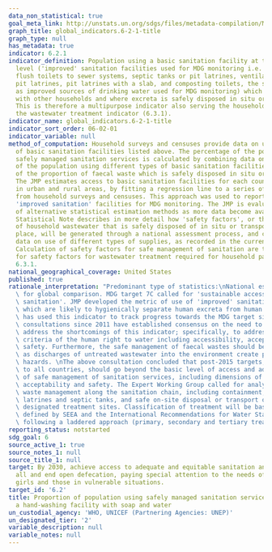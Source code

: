 ```yaml
---
data_non_statistical: true
goal_meta_link: http://unstats.un.org/sdgs/files/metadata-compilation/Metadata-Goal-6.pdf
graph_title: global_indicators.6-2-1-title
graph_type: null
has_metadata: true
indicator: 6.2.1
indicator_definition: Population using a basic sanitation facility at the household
  level ('improved' sanitation facilities used for MDG monitoring i.e. flush or pour
  flush toilets to sewer systems, septic tanks or pit latrines, ventilated improved
  pit latrines, pit latrines with a slab, and composting toilets, the same categories
  as improved sources of drinking water used for MDG monitoring) which is not shared
  with other households and where excreta is safely disposed in situ or treated off-site.
  This is therefore a multipurpose indicator also serving the household element of
  the wastewater treatment indicator (6.3.1).
indicator_name: global_indicators.6-2-1-title
indicator_sort_order: 06-02-01
indicator_variable: null
method_of_computation: Household surveys and censuses provide data on use of types
  of basic sanitation facilities listed above. The percentage of the population using
  safely managed sanitation services is calculated by combining data on the proportion
  of the population using different types of basic sanitation facilities with estimates
  of the proportion of faecal waste which is safely disposed in situ or treated off-site.
  The JMP estimates access to basic sanitation facilities for each country, separately
  in urban and rural areas, by fitting a regression line to a series of data points
  from household surveys and censuses. This approach was used to report on use of
  'improved sanitation' facilities for MDG monitoring. The JMP is evaluating the use
  of alternative statistical estimation methods as more data become available. The
  Statistical Note describes in more detail how 'safety factors', or the proportion
  of household wastewater that is safely disposed of in situ or transported to a designated
  place, will be generated through a national assessment process, and combined with
  data on use of different types of supplies, as recorded in the current JMP database.
  Calculation of safety factors for safe management of sanitation are the same used
  for safety factors for wastewater treatment required for household part of the indicator
  6.3.1.
national_geographical_coverage: United States
published: true
rationale_interpretation: "Predominant type of statistics:\nNational estimates adjusted\
  \ for global comparison. MDG target 7C called for 'sustainable access' to ''basic\
  \ sanitation'. JMP developed the metric of use of 'improved' sanitation facilities,\
  \ which are likely to hygienically separate human excreta from human contact, and\
  \ has used this indicator to track progress towards the MDG target since 2000. International\
  \ consultations since 2011 have established consensus on the need to build on and\
  \ address the shortcomings of this indicator; specifically, to address normative\
  \ criteria of the human right to water including accessibility, acceptability, and\
  \ safety. Furthermore, the safe management of faecal wastes should be considered,\
  \ as discharges of untreated wastewater into the environment create public health\
  \ hazards. \nThe above consultation concluded that post-2015 targets, which apply\
  \ to all countries, should go beyond the basic level of access and address indicators\
  \ of safe management of sanitation services, including dimensions of accessibility,\
  \ acceptability and safety. The Expert Working Group called for analysis of faecal\
  \ waste management along the sanitation chain, including containment, emptying of\
  \ latrines and septic tanks, and safe on-site disposal or transport of wastes to\
  \ designated treatment sites. Classification of treatment will be based on categories\
  \ defined by SEEA and the International Recommendations for Water Statistics and\
  \ following a laddered approach (primary, secondary and tertiary treatment),"
reporting_status: notstarted
sdg_goal: 6
source_active_1: true
source_notes_1: null
source_title_1: null
target: By 2030, achieve access to adequate and equitable sanitation and hygiene for
  all and end open defecation, paying special attention to the needs of women and
  girls and those in vulnerable situations.
target_id: '6.2'
title: Proportion of population using safely managed sanitation services, including
  a hand-washing facility with soap and water
un_custodial_agency: 'WHO, UNICEF (Partnering Agencies: UNEP)'
un_designated_tier: '2'
variable_description: null
variable_notes: null
---
```

